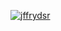 <p align="left">
 <a href="https://twitter.com/jffrydsr" target="blank">
   <img src="https://img.shields.io/twitter/follow/jffrydsr?logo=twitter&style=for-the-badge" alt="jffrydsr" />
 </a>
</p>

